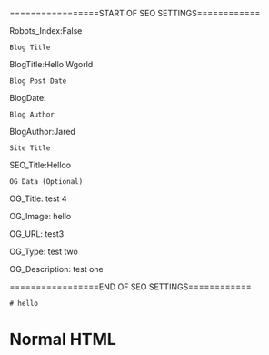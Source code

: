=================START OF SEO SETTINGS============


Robots_Index:False

<code>Blog Title</code>

BlogTitle:Hello Wgorld

<code>Blog Post Date</code>

BlogDate:


<code>Blog Author</code>

BlogAuthor:Jared

<code>Site Title</code>

SEO_Title:Helloo

<code>OG Data (Optional)</code>

OG_Title: test 4

OG_Image: hello

OG_URL: test3

OG_Type: test two

OG_Description: test one

=================END OF SEO SETTINGS============

<github-md>
   
    
    # hello

</github-md>

<h1> Normal HTML </h1> 
